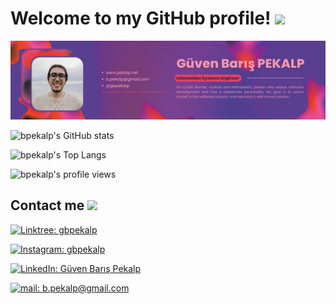 # Welcome to my GitHub profile! <img src="https://em-content.zobj.net/source/microsoft-teams/337/waving-hand_1f44b.png" width="50px">

[![About me](./gallery/banner.png)](#)

![bpekalp's GitHub stats](https://github-readme-stats-sigma-five.vercel.app/api?username=bpekalp&count_private=true&include_all_commits=true&show_icons=true&theme=radical)

![bpekalp's Top Langs](https://github-readme-stats-sigma-five.vercel.app/api/top-langs/?username=bpekalp&theme=radical)

![bpekalp's profile views](https://komarev.com/ghpvc/?username=bpekalp&color=orange)

## Contact me <img src="https://em-content.zobj.net/source/microsoft-teams/337/call-me-hand_1f919.png" width="37px">

[![Linktree: gbpekalp](https://img.shields.io/badge/gbpekalp-1de9b6?style=for-the-badge&logo=linktree&logoColor=white)](https://linktr.ee/gbpekalp)

[![Instagram: gbpekalp](https://img.shields.io/badge/gbpekalp-E4405F?style=for-the-badge&logo=instagram&logoColor=white)](https://www.instagram.com/gbpekalp/)

[![LinkedIn: Güven Barış Pekalp](https://img.shields.io/badge/Güven_Barış_Pekalp-0077B5?style=for-the-badge&logo=linkedin&logoColor=white)](https://www.linkedin.com/in/gbpekalp/)

[![mail: b.pekalp@gmail.com](https://img.shields.io/badge/b.pekalp@gmail.com-D14836?style=for-the-badge&logo=gmail&logoColor=white)](mailto:b.pekalp@gmail.com)
